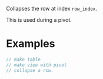 Collapses the row at index `row_index`.

This is used during a pivot.

# Examples

```js
// make table
// make view with pivot
// collapse a row.
```
